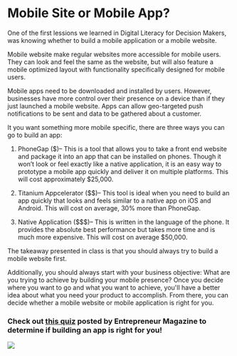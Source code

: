 # Mobile Site or Mobile App?

One of the first lessions we learned in Digital Literacy for Decision Makers, was knowing whether to build a mobile application or a mobile website.

Mobile website make regular websites more accessible for mobile users.  They can look and feel the same as the website, but will also feature a mobile optimized layout with functionality specifically designed for mobile users.

Mobile apps need to be downloaded and installed by users.  However, businesses have more control over their presence on a device than if they just launched a mobile website. Apps can allow geo-targeted push notifications to be sent and data to be gathered about a customer.

It you want something more mobile specific, there are three ways you can go to build an app:

1) PhoneGap ($)– This is a tool that allows you to take a front end website and package it into an app that can be installed on phones.  Though it won’t look or feel exactly like a native application, it is an easy way to prototype a mobile app quickly and deliver it on multiple platforms. This will cost approximately $25,000.

2) Titanium Appcelerator ($$)– This tool is ideal when you need to build an app quickly that looks and feels similar to a native app on iOS and Android.  This will cost on average, 30% more than PhoneGap.

3) Native Application ($$$)– This is written in the language of the phone.  It provides the absolute best performance but takes more time and is much more expensive.  This will cost on average $50,000.


The takeaway presented in class is that you should always try to build a mobile website first.  

Additionally, you should always start with your business objective: What are you trying to achieve by building your mobile presence? Once you decide where you want to go and what you want to achieve, you'll have a better idea about what you need your product to accomplish.  From there, you can decide whether a mobile website or mobile application is right for you.

### Check out [this quiz](http://www.entrepreneur.com/article/243482) posted by Entrepreneur Magazine to determine if building an app is right for you!

![](http://hswsolutions.com/images/banners/mobile-screens.jpg)

